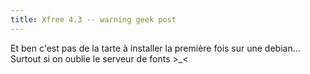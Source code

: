 ```yaml
---
title: Xfree 4.3 -- warning geek post
---
```


Et ben c'est pas de la tarte à installer la première fois sur une debian...
Surtout si on oublie le serveur de fonts >_<

